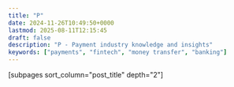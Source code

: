 ```yaml
---
title: "P"
date: 2024-11-26T10:49:50+0000
lastmod: 2025-08-11T12:15:45
draft: false
description: "P - Payment industry knowledge and insights"
keywords: ["payments", "fintech", "money transfer", "banking"]
---
```


[subpages sort_column="post_title" depth="2"]